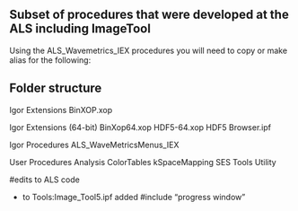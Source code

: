 ## Subset of procedures that were developed at the ALS including ImageTool
Using the ALS_Wavemetrics_IEX procedures you will need to copy or make alias for the following:

## Folder structure
Igor Extensions 
	BinXOP.xop

Igor Extensions (64-bit)
	BinXop64.xop
	HDF5-64.xop
	HDF5 Browser.ipf

Igor Procedures
	ALS_WaveMetricsMenus_IEX

User Procedures
	Analysis
	ColorTables
	kSpaceMapping
	SES
	Tools
	Utility

#edits to ALS code
- to Tools:Image_Tool5.ipf 
	added #include “progress window”
